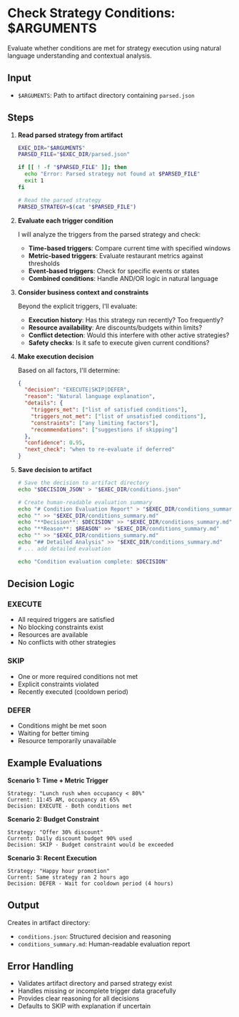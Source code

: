 # Check Strategy Conditions: $ARGUMENTS

Evaluate whether conditions are met for strategy execution using natural language understanding and contextual analysis.

## Input

- `$ARGUMENTS`: Path to artifact directory containing `parsed.json`

## Steps

1. **Read parsed strategy from artifact**
   ```bash
   EXEC_DIR="$ARGUMENTS"
   PARSED_FILE="$EXEC_DIR/parsed.json"
   
   if [[ ! -f "$PARSED_FILE" ]]; then
     echo "Error: Parsed strategy not found at $PARSED_FILE"
     exit 1
   fi
   
   # Read the parsed strategy
   PARSED_STRATEGY=$(cat "$PARSED_FILE")
   ```

2. **Evaluate each trigger condition**
   
   I will analyze the triggers from the parsed strategy and check:
   
   - **Time-based triggers**: Compare current time with specified windows
   - **Metric-based triggers**: Evaluate restaurant metrics against thresholds
   - **Event-based triggers**: Check for specific events or states
   - **Combined conditions**: Handle AND/OR logic in natural language

3. **Consider business context and constraints**
   
   Beyond the explicit triggers, I'll evaluate:
   
   - **Execution history**: Has this strategy run recently? Too frequently?
   - **Resource availability**: Are discounts/budgets within limits?
   - **Conflict detection**: Would this interfere with other active strategies?
   - **Safety checks**: Is it safe to execute given current conditions?

4. **Make execution decision**
   
   Based on all factors, I'll determine:
   ```json
   {
     "decision": "EXECUTE|SKIP|DEFER",
     "reason": "Natural language explanation",
     "details": {
       "triggers_met": ["list of satisfied conditions"],
       "triggers_not_met": ["list of unsatisfied conditions"],
       "constraints": ["any limiting factors"],
       "recommendations": ["suggestions if skipping"]
     },
     "confidence": 0.95,
     "next_check": "when to re-evaluate if deferred"
   }
   ```

5. **Save decision to artifact**
   ```bash
   # Save the decision to artifact directory
   echo "$DECISION_JSON" > "$EXEC_DIR/conditions.json"
   
   # Create human-readable evaluation summary
   echo "# Condition Evaluation Report" > "$EXEC_DIR/conditions_summary.md"
   echo "" >> "$EXEC_DIR/conditions_summary.md"
   echo "**Decision**: $DECISION" >> "$EXEC_DIR/conditions_summary.md"
   echo "**Reason**: $REASON" >> "$EXEC_DIR/conditions_summary.md"
   echo "" >> "$EXEC_DIR/conditions_summary.md"
   echo "## Detailed Analysis" >> "$EXEC_DIR/conditions_summary.md"
   # ... add detailed evaluation
   
   echo "Condition evaluation complete: $DECISION"
   ```

## Decision Logic

### EXECUTE
- All required triggers are satisfied
- No blocking constraints exist
- Resources are available
- No conflicts with other strategies

### SKIP  
- One or more required conditions not met
- Explicit constraints violated
- Recently executed (cooldown period)

### DEFER
- Conditions might be met soon
- Waiting for better timing
- Resource temporarily unavailable

## Example Evaluations

**Scenario 1: Time + Metric Trigger**
```
Strategy: "Lunch rush when occupancy < 80%"
Current: 11:45 AM, occupancy at 65%
Decision: EXECUTE - Both conditions met
```

**Scenario 2: Budget Constraint**
```
Strategy: "Offer 30% discount"
Current: Daily discount budget 90% used
Decision: SKIP - Budget constraint would be exceeded
```

**Scenario 3: Recent Execution**
```
Strategy: "Happy hour promotion"
Current: Same strategy ran 2 hours ago
Decision: DEFER - Wait for cooldown period (4 hours)
```

## Output

Creates in artifact directory:
- `conditions.json`: Structured decision and reasoning
- `conditions_summary.md`: Human-readable evaluation report

## Error Handling

- Validates artifact directory and parsed strategy exist
- Handles missing or incomplete trigger data gracefully
- Provides clear reasoning for all decisions
- Defaults to SKIP with explanation if uncertain